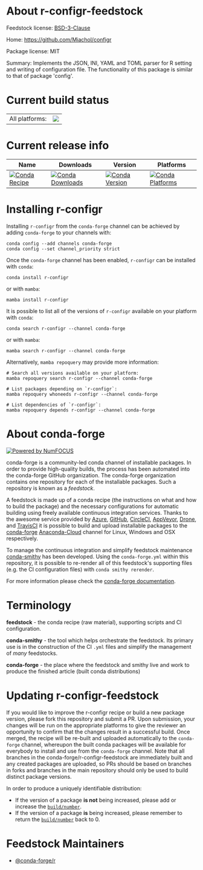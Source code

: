 About r-configr-feedstock
=========================

Feedstock license: [BSD-3-Clause](https://github.com/conda-forge/r-configr-feedstock/blob/main/LICENSE.txt)

Home: https://github.com/Miachol/configr

Package license: MIT

Summary: Implements the JSON, INI, YAML and TOML parser for R setting and writing of configuration file. The functionality of this package is similar to that of package 'config'.

Current build status
====================


<table><tr><td>All platforms:</td>
    <td>
      <a href="https://dev.azure.com/conda-forge/feedstock-builds/_build/latest?definitionId=17869&branchName=main">
        <img src="https://dev.azure.com/conda-forge/feedstock-builds/_apis/build/status/r-configr-feedstock?branchName=main">
      </a>
    </td>
  </tr>
</table>

Current release info
====================

| Name | Downloads | Version | Platforms |
| --- | --- | --- | --- |
| [![Conda Recipe](https://img.shields.io/badge/recipe-r--configr-green.svg)](https://anaconda.org/conda-forge/r-configr) | [![Conda Downloads](https://img.shields.io/conda/dn/conda-forge/r-configr.svg)](https://anaconda.org/conda-forge/r-configr) | [![Conda Version](https://img.shields.io/conda/vn/conda-forge/r-configr.svg)](https://anaconda.org/conda-forge/r-configr) | [![Conda Platforms](https://img.shields.io/conda/pn/conda-forge/r-configr.svg)](https://anaconda.org/conda-forge/r-configr) |

Installing r-configr
====================

Installing `r-configr` from the `conda-forge` channel can be achieved by adding `conda-forge` to your channels with:

```
conda config --add channels conda-forge
conda config --set channel_priority strict
```

Once the `conda-forge` channel has been enabled, `r-configr` can be installed with `conda`:

```
conda install r-configr
```

or with `mamba`:

```
mamba install r-configr
```

It is possible to list all of the versions of `r-configr` available on your platform with `conda`:

```
conda search r-configr --channel conda-forge
```

or with `mamba`:

```
mamba search r-configr --channel conda-forge
```

Alternatively, `mamba repoquery` may provide more information:

```
# Search all versions available on your platform:
mamba repoquery search r-configr --channel conda-forge

# List packages depending on `r-configr`:
mamba repoquery whoneeds r-configr --channel conda-forge

# List dependencies of `r-configr`:
mamba repoquery depends r-configr --channel conda-forge
```


About conda-forge
=================

[![Powered by
NumFOCUS](https://img.shields.io/badge/powered%20by-NumFOCUS-orange.svg?style=flat&colorA=E1523D&colorB=007D8A)](https://numfocus.org)

conda-forge is a community-led conda channel of installable packages.
In order to provide high-quality builds, the process has been automated into the
conda-forge GitHub organization. The conda-forge organization contains one repository
for each of the installable packages. Such a repository is known as a *feedstock*.

A feedstock is made up of a conda recipe (the instructions on what and how to build
the package) and the necessary configurations for automatic building using freely
available continuous integration services. Thanks to the awesome service provided by
[Azure](https://azure.microsoft.com/en-us/services/devops/), [GitHub](https://github.com/),
[CircleCI](https://circleci.com/), [AppVeyor](https://www.appveyor.com/),
[Drone](https://cloud.drone.io/welcome), and [TravisCI](https://travis-ci.com/)
it is possible to build and upload installable packages to the
[conda-forge](https://anaconda.org/conda-forge) [Anaconda-Cloud](https://anaconda.org/)
channel for Linux, Windows and OSX respectively.

To manage the continuous integration and simplify feedstock maintenance
[conda-smithy](https://github.com/conda-forge/conda-smithy) has been developed.
Using the ``conda-forge.yml`` within this repository, it is possible to re-render all of
this feedstock's supporting files (e.g. the CI configuration files) with ``conda smithy rerender``.

For more information please check the [conda-forge documentation](https://conda-forge.org/docs/).

Terminology
===========

**feedstock** - the conda recipe (raw material), supporting scripts and CI configuration.

**conda-smithy** - the tool which helps orchestrate the feedstock.
                   Its primary use is in the construction of the CI ``.yml`` files
                   and simplify the management of *many* feedstocks.

**conda-forge** - the place where the feedstock and smithy live and work to
                  produce the finished article (built conda distributions)


Updating r-configr-feedstock
============================

If you would like to improve the r-configr recipe or build a new
package version, please fork this repository and submit a PR. Upon submission,
your changes will be run on the appropriate platforms to give the reviewer an
opportunity to confirm that the changes result in a successful build. Once
merged, the recipe will be re-built and uploaded automatically to the
`conda-forge` channel, whereupon the built conda packages will be available for
everybody to install and use from the `conda-forge` channel.
Note that all branches in the conda-forge/r-configr-feedstock are
immediately built and any created packages are uploaded, so PRs should be based
on branches in forks and branches in the main repository should only be used to
build distinct package versions.

In order to produce a uniquely identifiable distribution:
 * If the version of a package **is not** being increased, please add or increase
   the [``build/number``](https://docs.conda.io/projects/conda-build/en/latest/resources/define-metadata.html#build-number-and-string).
 * If the version of a package **is** being increased, please remember to return
   the [``build/number``](https://docs.conda.io/projects/conda-build/en/latest/resources/define-metadata.html#build-number-and-string)
   back to 0.

Feedstock Maintainers
=====================

* [@conda-forge/r](https://github.com/conda-forge/r/)

